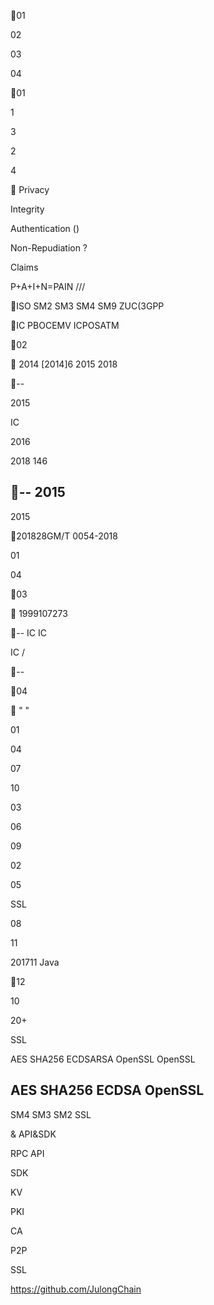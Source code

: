  

01

02

03

04



 

 



01


 
  
  

  

1 
   
3 
 

2 
   
4 
   

 
Privacy  

Integrity  


Authentication ()  

 Non-Repudiation 
 ?



 Claims 

P+A+I+N=PAIN  ///

  
 


ISO
 SM2  SM3  SM4  SM9  ZUC(3GPP


IC PBOCEMV ICPOSATM 

02


 2014 [2014]6
 2015  2018










 


 

 
 

 
 

  

-- 



2015 

 

IC





 

2016  



  2018 146




   

-- 
2015  
-- 
2015   

201828GM/T 0054-2018 



 

01
 
04


 

03



1999107273     




        





   



   



     

   


-- IC
 IC 
  
IC /

-- 
  
  











04



"  "
 



01 

04 

07 

10 

03 

06 

09 

02 

05

SSL 

08  

11  



201711  Java 



 



12


10

20+


 
 SSL 


AES SHA256 ECDSARSA OpenSSL OpenSSL


AES SHA256 ECDSA OpenSSL
-


SM4 SM3 SM2 SSL 



 &
API&SDK







RPC API

SDK

 










 KV

  

  

 
 

   

   

 
PKI 

  

CA

 

 

P2P

  
SSL   


https://github.com/JulongChain

